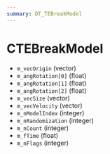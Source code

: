 ```yaml
---
summary: DT_TEBreakModel
---
```


# CTEBreakModel


* `m_vecOrigin` (vector)
* `m_angRotation[0]` (float)
* `m_angRotation[1]` (float)
* `m_angRotation[2]` (float)
* `m_vecSize` (vector)
* `m_vecVelocity` (vector)
* `m_nModelIndex` (integer)
* `m_nRandomization` (integer)
* `m_nCount` (integer)
* `m_fTime` (float)
* `m_nFlags` (integer)
